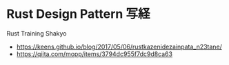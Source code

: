 # Rust Design Pattern 写経

Rust Training Shakyo

- https://keens.github.io/blog/2017/05/06/rustkazenidezainpata_n23tane/
- https://qiita.com/mopp/items/3794dc955f7dc9d8ca63

